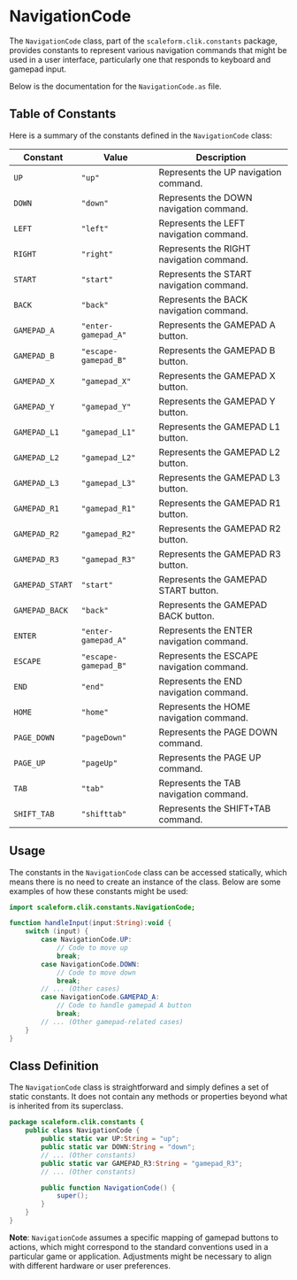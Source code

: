 ---
---
# NavigationCode
The `NavigationCode` class, part of the `scaleform.clik.constants` package, provides constants to represent various navigation commands that might be used in a user interface, particularly one that responds to keyboard and gamepad input.

Below is the documentation for the `NavigationCode.as` file.

## Table of Constants

Here is a summary of the constants defined in the `NavigationCode` class:

| Constant           | Value                   | Description                              |
|--------------------|-------------------------|------------------------------------------|
| `UP`               | `"up"`                  | Represents the UP navigation command.    |
| `DOWN`             | `"down"`                | Represents the DOWN navigation command.  |
| `LEFT`             | `"left"`                | Represents the LEFT navigation command.  |
| `RIGHT`            | `"right"`               | Represents the RIGHT navigation command. |
| `START`            | `"start"`               | Represents the START navigation command. |
| `BACK`             | `"back"`                | Represents the BACK navigation command.  |
| `GAMEPAD_A`        | `"enter-gamepad_A"`     | Represents the GAMEPAD A button.         |
| `GAMEPAD_B`        | `"escape-gamepad_B"`    | Represents the GAMEPAD B button.         |
| `GAMEPAD_X`        | `"gamepad_X"`           | Represents the GAMEPAD X button.         |
| `GAMEPAD_Y`        | `"gamepad_Y"`           | Represents the GAMEPAD Y button.         |
| `GAMEPAD_L1`       | `"gamepad_L1"`          | Represents the GAMEPAD L1 button.        |
| `GAMEPAD_L2`       | `"gamepad_L2"`          | Represents the GAMEPAD L2 button.        |
| `GAMEPAD_L3`       | `"gamepad_L3"`          | Represents the GAMEPAD L3 button.        |
| `GAMEPAD_R1`       | `"gamepad_R1"`          | Represents the GAMEPAD R1 button.        |
| `GAMEPAD_R2`       | `"gamepad_R2"`          | Represents the GAMEPAD R2 button.        |
| `GAMEPAD_R3`       | `"gamepad_R3"`          | Represents the GAMEPAD R3 button.        |
| `GAMEPAD_START`    | `"start"`               | Represents the GAMEPAD START button.     |
| `GAMEPAD_BACK`     | `"back"`                | Represents the GAMEPAD BACK button.      |
| `ENTER`            | `"enter-gamepad_A"`     | Represents the ENTER navigation command. |
| `ESCAPE`           | `"escape-gamepad_B"`    | Represents the ESCAPE navigation command.|
| `END`              | `"end"`                 | Represents the END navigation command.   |
| `HOME`             | `"home"`                | Represents the HOME navigation command.  |
| `PAGE_DOWN`        | `"pageDown"`            | Represents the PAGE DOWN command.        |
| `PAGE_UP`          | `"pageUp"`              | Represents the PAGE UP command.          |
| `TAB`              | `"tab"`                 | Represents the TAB navigation command.   |
| `SHIFT_TAB`        | `"shifttab"`            | Represents the SHIFT+TAB command.        |

## Usage

The constants in the `NavigationCode` class can be accessed statically, which means there is no need to create an instance of the class. Below are some examples of how these constants might be used:

```actionscript
import scaleform.clik.constants.NavigationCode;

function handleInput(input:String):void {
    switch (input) {
        case NavigationCode.UP:
            // Code to move up
            break;
        case NavigationCode.DOWN:
            // Code to move down
            break;
        // ... (Other cases)
        case NavigationCode.GAMEPAD_A:
            // Code to handle gamepad A button
            break;
        // ... (Other gamepad-related cases)
    }
}
```

## Class Definition

The `NavigationCode` class is straightforward and simply defines a set of static constants. It does not contain any methods or properties beyond what is inherited from its superclass.

```actionscript
package scaleform.clik.constants {
    public class NavigationCode {
        public static var UP:String = "up";
        public static var DOWN:String = "down";
        // ... (Other constants)
        public static var GAMEPAD_R3:String = "gamepad_R3";
        // ... (Other constants)

        public function NavigationCode() {
            super();
        }
    }
}
```

**Note**: `NavigationCode` assumes a specific mapping of gamepad buttons to actions, which might correspond to the standard conventions used in a particular game or application. Adjustments might be necessary to align with different hardware or user preferences.
